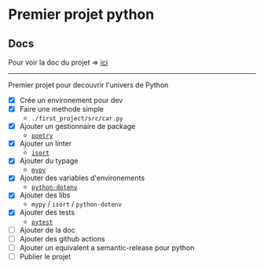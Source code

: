 # Premier projet python

## Docs

Pour voir la doc du projet => [ici](https://anthoinesg.github.io/first_project_python/)

---

Premier projet pour decouvrir l'univers de Python

- [x] Crée un environement pour dev
- [x] Faire une methode simple
  - `./first_project/src/car.py`
- [x] Ajouter un gestionnaire de package
  - [`poetry`](https://python-poetry.org/)
- [x] Ajouter un linter
  - [`isort`](https://pycqa.github.io/isort/)
- [x] Ajouter du typage
  - [`mypy`](https://mypy-lang.org/)
- [x] Ajouter des variables d'environements
  - [`python-dotenv`](https://pypi.org/project/python-dotenv/)
- [x] Ajouter des libs
  - `mypy` / `isort` / `python-dotenv`
- [x] Ajouter des tests
  - [`pytest`](https://docs.pytest.org/en/stable/)
- [ ] Ajouter de la doc
- [ ] Ajouter des github actions
- [ ] Ajouter un equivalent a semantic-release pour python
- [ ] Publier le projet
